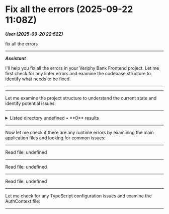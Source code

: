 <!-- Generated by SpecStory -->

# Fix all the errors (2025-09-22 11:08Z)

_**User (2025-09-20 22:52Z)**_

fix all the errors

---

_**Assistant**_

I'll help you fix all the errors in your Veriphy Bank Frontend project. Let me first check for any linter errors and examine the codebase structure to identify what needs to be fixed.

---



---

Let me examine the project structure to understand the current state and identify potential issues:

---

<details>
            <summary>Listed directory undefined • **0** results</summary>
        
No results found
</details>

---

Now let me check if there are any runtime errors by examining the main application files and looking for common issues:

---

Read file: undefined

---

Read file: undefined

---

Read file: undefined

---

Let me check for any TypeScript configuration issues and examine the AuthContext file:

---


